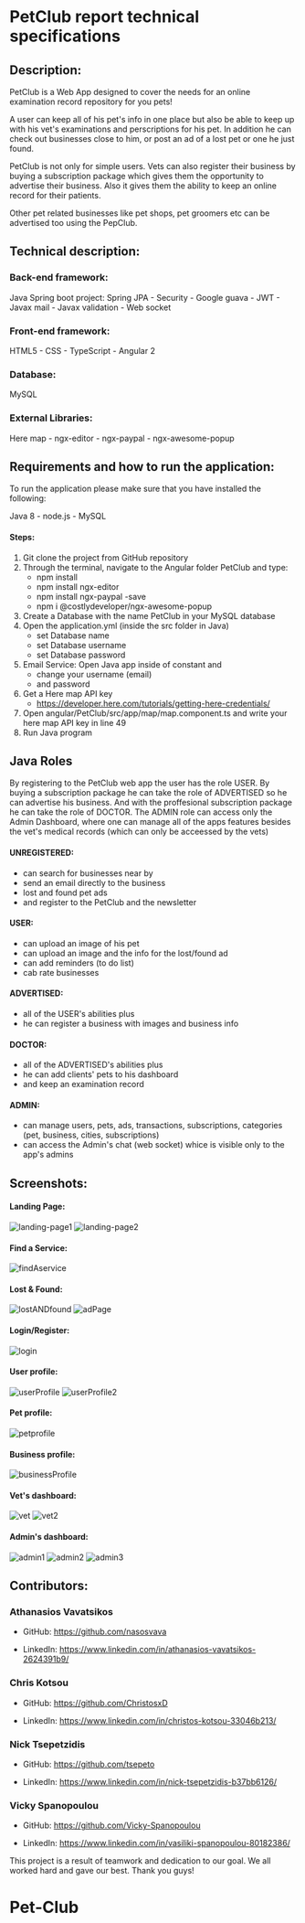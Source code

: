 # PetClub report technical specifications
## Description:
PetClub is a Web App designed to cover the needs for an online examination record repository for you pets!

A user can keep all of his pet's info in one place but also be able to keep up with his vet's examinations and perscriptions for his pet.
In addition he can check out businesses close to him, or post an ad of a lost pet or one he just found.

PetClub is not only for simple users. Vets can also register their business by buying a subscription package which gives them the opportunity to advertise their business.
Also it gives them the ability to keep an online record for their patients.

Other pet related businesses like pet shops, pet groomers etc can be advertised too using the PepClub.

## Technical description: 
### Back-end framework:
Java Spring boot project: Spring JPA - Security - Google guava - JWT - Javax mail - Javax validation - Web socket
### Front-end framework:
HTML5 - CSS - TypeScript - Angular 2
### Database: 
MySQL
### External Libraries:
Here map - ngx-editor - ngx-paypal - ngx-awesome-popup

## Requirements and how to run the application:
To run the application please make sure that you have installed the following:

Java 8 - node.js - MySQL

#### Steps:
1. Git clone the project from GitHub repository
2. Through the terminal, navigate to the Angular folder PetClub and type:
    - npm install
    - npm install ngx-editor
    - npm install ngx-paypal -save
    - npm i @costlydeveloper/ngx-awesome-popup
3. Create a Database with the name PetClub in your MySQL database
4. Open the application.yml (inside the src folder in Java)
    - set Database name
    - set Database username
    - set Database password
5. Email Service: Open Java app inside of constant and 
    - change your username (email)
    - and password
6. Get a Here map API key
    - https://developer.here.com/tutorials/getting-here-credentials/
7. Open angular/PetClub/src/app/map/map.component.ts and write your here map API key in line 49
8. Run Java program

## Java Roles
By registering to the PetClub web app the user has the role USER. By buying a subscription package he can take the role of ADVERTISED so he can advertise his business.
And with the proffesional subscription package he can take the role of DOCTOR.
The ADMIN role can access only the Admin Dashboard, where one can manage all of the apps features besides the vet's medical records (which can only be acceessed by the vets)

#### UNREGISTERED:
- can search for businesses near by
- send an email directly to the business
- lost and found pet ads
- and register to the PetClub and the newsletter

#### USER:
- can upload an image of his pet
- can upload an image and the info for the lost/found ad
- can add reminders (to do list)
- cab rate businesses

#### ADVERTISED:
- all of the USER's abilities plus
- he can register a business with images and business info

#### DOCTOR:
- all of the ADVERTISED's abilities plus
- he can add clients' pets to his dashboard
- and keep an examination record

#### ADMIN:
- can manage users, pets, ads, transactions, subscriptions, categories (pet, business, cities, subscriptions)
- can access the Admin's chat (web socket) whice is visible only to the app's admins

## Screenshots:
#### Landing Page:

![landing-page1](https://user-images.githubusercontent.com/76260824/132859091-9228f093-797c-4039-991d-8dbef72ab529.png)
![landing-page2](https://user-images.githubusercontent.com/76260824/132859256-cfa2d03a-3b3c-4dc4-af0e-7cf3d677dfb9.png)

#### Find a Service:

![findAservice](https://user-images.githubusercontent.com/76260824/132859586-89aaaf28-df57-428e-94ab-14c9febc38cf.png)

#### Lost & Found:

![lostANDfound](https://user-images.githubusercontent.com/76260824/132859619-d43abd1d-0573-485a-8572-fa4c7020edcf.png)
![adPage](https://user-images.githubusercontent.com/76260824/132859715-9d1e18d1-0192-4643-a42d-3ccd5cd24bf2.png)

#### Login/Register:

![login](https://user-images.githubusercontent.com/76260824/132859869-38fce68a-14e8-4a05-b710-e0bb7d14ef1c.png)

#### User profile:

![userProfile](https://user-images.githubusercontent.com/76260824/132859642-1f0fcf81-410d-45f6-9966-b3d611bde1bd.png)
![userProfile2](https://user-images.githubusercontent.com/76260824/132859653-ff8e2e74-076e-4f2e-9de1-b512d94be969.png)

#### Pet profile:

![petprofile](https://user-images.githubusercontent.com/76260824/132859670-3ad39edf-f797-4618-922e-a609e3c19898.png)

#### Business profile:

![businessProfile](https://user-images.githubusercontent.com/76260824/132868388-78eea7e2-f76d-4f4e-b122-b1de3ced7608.png)

#### Vet's dashboard:

![vet](https://user-images.githubusercontent.com/76260824/132859804-0cb8496e-fc96-440a-8e33-3b8526f49825.png)
![vet2](https://user-images.githubusercontent.com/76260824/132859812-ed9d9061-55ea-4055-a424-faab59b07c26.png)

#### Admin's dashboard:

![admin1](https://user-images.githubusercontent.com/76260824/132859900-5e8d758d-fb5a-4af1-8008-3c42235da502.png)
![admin2](https://user-images.githubusercontent.com/76260824/132859907-37acf3a5-19ec-4af2-9ff6-ad754b145712.png)
![admin3](https://user-images.githubusercontent.com/76260824/132868508-edd2532b-600c-4463-81fe-53b47f13ca94.png)

## Contributors:

### Athanasios Vavatsikos
- GitHub: https://github.com/nasosvava

- LinkedIn: https://www.linkedin.com/in/athanasios-vavatsikos-2624391b9/

### Chris Kotsou
- GitHub: https://github.com/ChristosxD

- LinkedIn: https://www.linkedin.com/in/christos-kotsou-33046b213/

### Nick Tsepetzidis
- GitHub: https://github.com/tsepeto

- LinkedIn: https://www.linkedin.com/in/nick-tsepetzidis-b37bb6126/

### Vicky Spanopoulou
- GitHub: https://github.com/Vicky-Spanopoulou

- LinkedIn: https://www.linkedin.com/in/vasiliki-spanopoulou-80182386/


This project is a result of teamwork and dedication to our goal.
We all worked hard and gave our best. Thank you guys!

# Pet-Club
